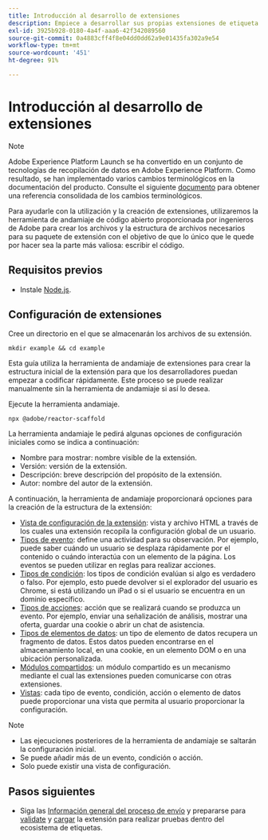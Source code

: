 ```yaml
---
title: Introducción al desarrollo de extensiones
description: Empiece a desarrollar sus propias extensiones de etiqueta en Adobe Experience Platform.
exl-id: 3925b928-0180-4a4f-aaa6-42f342089560
source-git-commit: 0a4883cff4f8e04dd0dd62a9e01435fa302a9e54
workflow-type: tm+mt
source-wordcount: '451'
ht-degree: 91%

---
```


# Introducción al desarrollo de extensiones

>[!NOTE]
>
>Adobe Experience Platform Launch se ha convertido en un conjunto de tecnologías de recopilación de datos en Adobe Experience Platform. Como resultado, se han implementado varios cambios terminológicos en la documentación del producto. Consulte el siguiente [documento](../term-updates.md) para obtener una referencia consolidada de los cambios terminológicos.

Para ayudarle con la utilización y la creación de extensiones, utilizaremos la herramienta de andamiaje de código abierto proporcionada por ingenieros de Adobe para crear los archivos y la estructura de archivos necesarios para su paquete de extensión con el objetivo de que lo único que le quede por hacer sea la parte más valiosa: escribir el código.

## Requisitos previos

* Instale [Node.js](https://nodejs.org/es/download/).

## Configuración de extensiones

Cree un directorio en el que se almacenarán los archivos de su extensión.

```shell
mkdir example && cd example
```

Esta guía utiliza la herramienta de andamiaje de extensiones para crear la estructura inicial de la extensión para que los desarrolladores puedan empezar a codificar rápidamente. Este proceso se puede realizar manualmente sin la herramienta de andamiaje si así lo desea.

Ejecute la herramienta andamiaje.

```shell
npx @adobe/reactor-scaffold
```

La herramienta andamiaje le pedirá algunas opciones de configuración iniciales como se indica a continuación:

* Nombre para mostrar: nombre visible de la extensión.
* Versión: versión de la extensión.
* Descripción: breve descripción del propósito de la extensión.
* Autor: nombre del autor de la extensión.

A continuación, la herramienta de andamiaje proporcionará opciones para la creación de la estructura de la extensión:

* [Vista de configuración de la extensión](./configuration.md): vista y archivo HTML a través de los cuales una extensión recopila la configuración global de un usuario.
* [Tipos de evento](./web/event-types.md): define una actividad para su observación. Por ejemplo, puede saber cuándo un usuario se desplaza rápidamente por el contenido o cuándo interactúa con un elemento de la página. Los eventos se pueden utilizar en reglas para realizar acciones.
* [Tipos de condición](./web/condition-types.md): los tipos de condición evalúan si algo es verdadero o falso.
Por ejemplo, esto puede devolver si el explorador del usuario es Chrome, si está utilizando un iPad o si el usuario se encuentra en un dominio específico.
* [Tipos de acciones](./web/action-types.md): acción que se realizará cuando se produzca un evento. Por ejemplo, enviar una señalización de análisis, mostrar una oferta, guardar una cookie o abrir un chat de asistencia.
* [Tipos de elementos de datos](./web/data-element-types.md): un tipo de elemento de datos recupera un fragmento de datos. Estos datos pueden encontrarse en el almacenamiento local, en una cookie, en un elemento DOM o en una ubicación personalizada.
* [Módulos compartidos](./web/shared.md): un módulo compartido es un mecanismo mediante el cual las extensiones pueden comunicarse con otras extensiones.
* [Vistas](./web/views.md): cada tipo de evento, condición, acción o elemento de datos puede proporcionar una vista que permita al usuario proporcionar la configuración.

>[!NOTE]
>
>* Las ejecuciones posteriores de la herramienta de andamiaje se saltarán la configuración inicial.
>* Se puede añadir más de un evento, condición o acción.
>* Solo puede existir una vista de configuración.


## Pasos siguientes

* Siga las [Información general del proceso de envío](./submit/overview.md) y prepararse para [validate](./submit/upload-and-test.md#validate) y [cargar](./submit/upload-and-test.md#integration) la extensión para realizar pruebas dentro del ecosistema de etiquetas.

